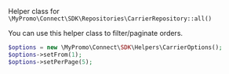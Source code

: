 Helper class for `\MyPromo\Connect\SDK\Repositories\CarrierRepository::all()`

You can use this helper class to filter/paginate orders.

```php
$options = new \MyPromo\Connect\SDK\Helpers\CarrierOptions();
$options->setFrom(1);
$options->setPerPage(5);
```
